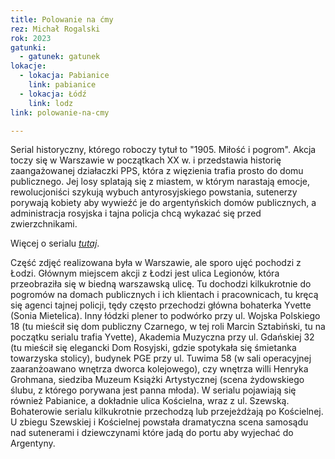 ```yaml
---
title: Polowanie na ćmy
rez: Michał Rogalski
rok: 2023
gatunki: 
  - gatunek: gatunek
lokacje:
  - lokacja: Pabianice
    link: pabianice
  - lokacja: Łódź
    link: lodz
link: polowanie-na-cmy

---
```

Serial historyczny, którego roboczy tytuł to "1905. Miłość i pogrom". Akcja toczy się w Warszawie w początkach XX w. i przedstawia historię zaangażowanej działaczki PPS, która z więzienia trafia prosto do domu publicznego. Jej losy splatają się z miastem, w którym narastają emocje, rewolucjoniści szykują wybuch antyrosyjskiego powstania, sutenerzy porywają kobiety aby wywieźć je do argentyńskich domów publicznych, a administracja rosyjska i tajna policja chcą wykazać się przed zwierzchnikami. 

Więcej o serialu [*tutaj*](https://filmpolski.pl/fp/index.php?film=1263325).

Część zdjęć realizowana była w Warszawie, ale sporo ujęć pochodzi z Łodzi. Głównym miejscem akcji z Łodzi jest ulica Legionów, która przeobraziła się w biedną warszawską ulicę. Tu dochodzi kilkukrotnie do pogromów na domach publicznych i ich klientach i pracownicach, tu kręcą się agenci tajnej policji, tędy często przechodzi główna bohaterka Yvette (Sonia Mietelica). Inny łódzki plener to podwórko przy ul. Wojska Polskiego 18 (tu mieścił się dom publiczny Czarnego, w tej roli Marcin Sztabiński, tu na początku serialu trafia Yvette), Akademia Muzyczna przy ul. Gdańskiej 32 (tu mieścił się elegancki Dom Rosyjski, gdzie spotykała się śmietanka towarzyska stolicy), budynek PGE przy ul. Tuwima 58 (w sali operacyjnej zaaranżoawano wnętrza dworca kolejowego), czy wnętrza willi Henryka Grohmana, siedziba Muzeum Książki Artystycznej (scena żydowskiego ślubu, z którego porywana jest panna młoda).
W serialu pojawiają się również Pabianice, a dokładnie ulica Kościelna, wraz z ul. Szewską. Bohaterowie serialu kilkukrotnie przechodzą lub przejeżdżają po Kościelnej. U zbiegu Szewskiej i Kościelnej powstała dramatyczna scena samosądu nad sutenerami i dziewczynami które jadą do portu aby wyjechać do Argentyny.
